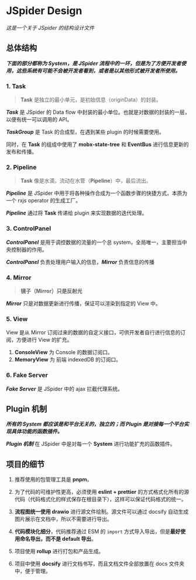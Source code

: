 # JSpider Design

_这是一个关于 JSpider 的结构设计文件_

## 总体结构

**_下面的部分都称为 System，是 JSpider 流程中的一环，但是为了方便开发者使用，这些系统有可能不会被开发者看到，或者是以其他形式被开发者所使用。_**

### 1. Task

> **Task** 是独立的最小单元，是初始信息（originData）的封装。

**_Task_** 是 JSpider 的 Data flow 中封装的最小单位。也就是对数据的封装的一层，以便有统一可以调用的 API。

**_TaskGroup_** 是 Task 的合成型，在遇到某些 plugin 的时候需要使用。

同时，在 **Task** 的组成中使用了 **mobx-state-tree** 和 **EventBus** 进行信息更新的发布和传播。

### 2. Pipeline

> **Task** 像是水滴，流动在水管（**Pipeline**）中，最后流出。

**_Pipeline_** 是 JSpider 中用于将各种操作合成为一个函数步骤的快捷方式，本质为一个 rxjs operator 的生成工厂。

**_Pipeline_** 通过将 **Task** 传递给 plugin 来实现数据的迭代处理。

### 3. ControlPanel

**_ControlPanel_** 是用于调控数据的流量的一个总 system，全局唯一，主要担当中央控制器的作用。

**_ControlPanel_** 负责处理用户输入的信息，**_Mirror_** 负责信息的传播

### 4. Mirror

> **镜子（Mirror）只是反射光**

**_Mirror_** 只是对数据更新进行传播，保证可以渲染到指定的 View 中。

### 5. View

View 是从 Mirror 订阅过来的数据的自定义接口，可供开发者自行进行信息的订阅，方便进行 View 的扩充。

1. **ConsoleView** 为 Console 的数据订阅口。
2. **MemoryView** 为 前端 indexedDB 的订阅口。

### 6. Fake Server

**_Fake Server_** 是 JSpider 中的 ajax 拦截代理系统。

## Plugin 机制

**_所有的 System 都应该是和平台无关的，独立的；而 Plugin 是对接每一个平台实现具体功能的函数插件。_**

**_Plugin 机制_** 在 JSpider 中是对每一个 **System** 进行功能扩充的函数插件。

## 项目的细节

1. 推荐使用的包管理工具是 **pnpm**。

2. 为了代码的可维护性更高，必须使用 **eslint + prettier** 的方式格式化所有的源代码（代码格式化的样式保存在根目录下），这样可以保证代码格式的统一。

3. **流程图统一使用 drawio** 进行源文件绘制。源文件可以通过 docsify 自动生成图片展示在文档中，所以不需要进行导出。

4. **代码模块化细分**，代码推荐通过 ESM 的 `import` 方式导入导出，但是**最好使用命名导出，而不是 default 导出**。

5. 项目使用 **rollup** 进行打包和产品生成。

6. 项目中使用 **docsify** 进行文档书写，而且文档文件全部放置在 docs 文件夹中，便于管理。
